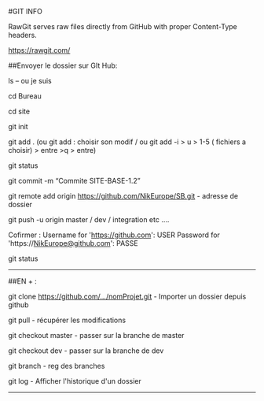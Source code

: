 
#GIT INFO


RawGit serves raw files directly from GitHub with proper Content-Type headers.

https://rawgit.com/



##Envoyer le dossier sur GIt Hub:

ls – ou je suis


cd Bureau


cd site


git init


git add .
(ou git add : choisir son modif / ou git add -i  > u  > 1-5 ( fichiers a choisir) > entre >q > entre)

git status

git commit -m “Commite SITE-BASE-1.2”


git remote add origin  https://github.com/NikEurope/SB.git   -  adresse  de dossier


git push -u origin master  / dev  / integration  etc ....


Cofirmer : Username for 'https://github.com': USER
Password for 'https://NikEurope@github.com': PASSE

git status

--------------------------------------------------------------------------------------------------


##EN + :


git clone https://github.com/.../nomProjet.git    - Importer un dossier depuis github


git pull  - récupérer les modifications


git checkout master - passer sur la branche de master


git checkout dev - passer sur la branche de dev


git branch - reg des branches


git log   - Afficher l'historique d'un dossier


--------------------------------------------------------------------------------------------------




